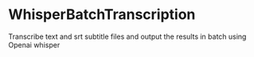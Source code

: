 # WhisperBatchTranscription
 Transcribe text and srt subtitle files and output the results in batch using Openai whisper
